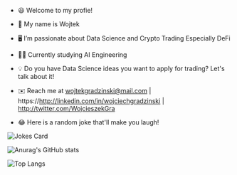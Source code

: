 - 😃 Welcome to my profie!
- 👋 My name is Wojtek
- 🖥️ I’m passionate about Data Science and Crypto Trading Especially DeFi
- 👨‍🎓 Currently studying AI Engineering
- 💡 Do you have Data Science ideas you want to apply for trading? Let's talk about it!
- ✉️ Reach me at wojtekgradzinski@mail.com  | https://http://linkedin.com/in/wojciechgradzinski | http://twitter.com/WojcieszekGra

- 😂 Here is a random joke that'll make you laugh!

![Jokes Card](https://readme-jokes.vercel.app/api)



 

![Anurag's GitHub stats](https://github-readme-stats.vercel.app/api?username=wojtekgradzinski&show_icons=true&theme=radical)




![Top Langs](https://github-readme-stats.vercel.app/api/top-langs/?username=wojtekgradzinski&hide=javascript,css,html&theme=radical)
